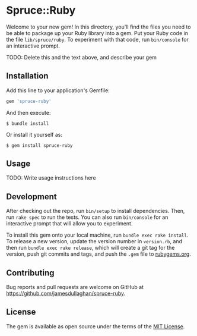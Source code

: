 # Spruce::Ruby

Welcome to your new gem! In this directory, you'll find the files you need to be able to package up your Ruby library into a gem. Put your Ruby code in the file `lib/spruce/ruby`. To experiment with that code, run `bin/console` for an interactive prompt.

TODO: Delete this and the text above, and describe your gem

## Installation

Add this line to your application's Gemfile:

```ruby
gem 'spruce-ruby'
```

And then execute:

    $ bundle install

Or install it yourself as:

    $ gem install spruce-ruby

## Usage

TODO: Write usage instructions here

## Development

After checking out the repo, run `bin/setup` to install dependencies. Then, run `rake spec` to run the tests. You can also run `bin/console` for an interactive prompt that will allow you to experiment.

To install this gem onto your local machine, run `bundle exec rake install`. To release a new version, update the version number in `version.rb`, and then run `bundle exec rake release`, which will create a git tag for the version, push git commits and tags, and push the `.gem` file to [rubygems.org](https://rubygems.org).

## Contributing

Bug reports and pull requests are welcome on GitHub at https://github.com/jamesdullaghan/spruce-ruby.


## License

The gem is available as open source under the terms of the [MIT License](https://opensource.org/licenses/MIT).
